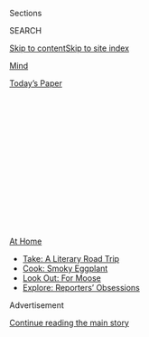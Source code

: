 <div id="app">

<div>

<div>

<div>

<div class="NYTAppHideMasthead css-1q2w90k e1suatyy0">

<div class="section css-ui9rw0 e1suatyy2">

<div class="css-eph4ug er09x8g0">

<div class="css-6n7j50">

</div>

<span class="css-1dv1kvn">Sections</span>

<div class="css-10488qs">

<span class="css-1dv1kvn">SEARCH</span>

</div>

[Skip to content](#site-content)[Skip to site
index](#site-index)

</div>

<div id="masthead-section-label" class="css-1wr3we4 eaxe0e00">

[Mind](https://www.nytimes.com/section/well/mind)

</div>

<div class="css-10698na e1huz5gh0">

</div>

</div>

<div id="masthead-bar-one" class="section hasLinks css-15hmgas e1csuq9d3">

<div class="css-uqyvli e1csuq9d0">

</div>

<div class="css-1uqjmks e1csuq9d1">

</div>

<div class="css-9e9ivx">

[](https://myaccount.nytimes.com/auth/login?response_type=cookie&client_id=vi)

</div>

<div class="css-1bvtpon e1csuq9d2">

[Today’s
Paper](https://www.nytimes.com/section/todayspaper)

</div>

</div>

</div>

</div>

<div data-aria-hidden="false">

<div id="site-content" data-role="main">

<div>

<div class="css-1aor85t" style="opacity:0.000000001;z-index:-1;visibility:hidden">

<div class="css-1hqnpie">

<div class="css-epjblv">

<span class="css-17xtcya">[Mind](/section/well/mind)</span><span class="css-x15j1o">|</span><span class="css-fwqvlz">Pandemic
Loneliness in Late
Life</span>

</div>

<div class="css-k008qs">

<div class="css-1iwv8en">

<span class="css-18z7m18"></span>

<div>

</div>

</div>

<span class="css-1n6z4y">https://nyti.ms/2X7URdu</span>

<div class="css-1705lsu">

<div class="css-4xjgmj">

<div class="css-4skfbu" data-role="toolbar" data-aria-label="Social Media Share buttons, Save button, and Comments Panel with current comment count" data-testid="share-tools">

  - 
  - 
  - 
  - 
    
    <div class="css-6n7j50">
    
    </div>

  - 
  - 

</div>

</div>

</div>

</div>

</div>

</div>

<div id="NYT_TOP_BANNER_REGION" class="css-13pd83m">

<div>

<div id="maps-athome-menu" class="section interactive-content interactive-size-medium css-1edisqu">

<div class="css-17ih8de interactive-body">

<div class="at-home-nav__innerContainer">

<div class="at-home-nav__title">

[At
Home](https://www.nytimes.com/spotlight/at-home?action=click&pgtype=Article&state=default&region=TOP_BANNER&context=at_home_menu)

</div>

  - [Take: A Literary Road
    Trip](https://www.nytimes.com/2020/07/28/books/time-for-a-literary-road-trip.html?action=click&pgtype=Article&state=default&region=TOP_BANNER&context=at_home_menu)
  - [Cook: Smoky
    Eggplant](https://www.nytimes.com/2020/07/29/magazine/bored-with-your-home-cooking-some-smoky-eggplant-will-fix-that.html?action=click&pgtype=Article&state=default&region=TOP_BANNER&context=at_home_menu)
  - [Look Out: For
    Moose](https://www.nytimes.com/2020/07/27/travel/moose-michigan-isle-royale.html?action=click&pgtype=Article&state=default&region=TOP_BANNER&context=at_home_menu)
  - [Explore: Reporters’
    Obsessions](https://www.nytimes.com/interactive/2020/at-home/even-more-reporters-editors-diaries-lists-recommendations.html?action=click&pgtype=Article&state=default&region=TOP_BANNER&context=at_home_menu)

</div>

</div>

</div>

</div>

</div>

<div id="top-wrapper" class="css-1sy8kpn">

<div id="top-slug" class="css-l9onyx">

Advertisement

</div>

[Continue reading the main
story](#after-top)

<div class="ad top-wrapper" style="text-align:center;height:100%;display:block;min-height:250px">

<div id="top" class="place-ad" data-position="top" data-size-key="top">

</div>

</div>

<div id="after-top">

</div>

</div>

<div>

<div id="sponsor-wrapper" class="css-1hyfx7x">

<div id="sponsor-slug" class="css-19vbshk">

Supported by

</div>

[Continue reading the main
story](#after-sponsor)

<div id="sponsor" class="ad sponsor-wrapper" style="text-align:center;height:100%;display:block">

</div>

<div id="after-sponsor">

</div>

</div>

<div class="css-186x18t">

Living with Cancer

</div>

<div class="css-1vkm6nb ehdk2mb0">

# Pandemic Loneliness in Late Life

</div>

Many seniors comply with the physical distancing and stay-at-home
orders, even as we understand that social isolation generates the lethal
byproducts of
loneliness.

<div class="css-79elbk" data-testid="photoviewer-wrapper">

<div class="css-z3e15g" data-testid="photoviewer-wrapper-hidden">

</div>

<div class="css-1a48zt4 ehw59r15" data-testid="photoviewer-children">

![<span class="css-cnj6d5 e1z0qqy90" itemprop="copyrightHolder"><span class="css-1ly73wi e1tej78p0">Credit...</span><span><span>Furze
Chan</span></span></span>](https://static01.nyt.com/images/2020/07/22/multimedia/00well-loneliness/00well-loneliness-articleLarge.jpg?quality=75&auto=webp&disable=upscale)

</div>

</div>

<div class="css-18e8msd">

<div class="css-vp77d3 epjyd6m0">

<div class="css-1baulvz">

By <span class="css-1baulvz last-byline" itemprop="name">Susan
Gubar</span>

</div>

</div>

  - July 30,
    2020

  - 
    
    <div class="css-4xjgmj">
    
    <div class="css-d8bdto" data-role="toolbar" data-aria-label="Social Media Share buttons, Save button, and Comments Panel with current comment count" data-testid="share-tools">
    
      - 
      - 
      - 
      - 
        
        <div class="css-6n7j50">
        
        </div>
    
      - 
      - 
    
    </div>
    
    </div>

</div>

</div>

<div class="section meteredContent css-1r7ky0e" name="articleBody" itemprop="articleBody">

<div class="css-1fanzo5 StoryBodyCompanionColumn">

<div class="css-53u6y8">

By the end of June, when my husband landed in the hospital, its
administrators had begun allowing one visitor per patient, much to my
relief. At 92, Don had fallen and fractured a hip. He would need an
operation and then rehab in a facility that responded to the ongoing
coronavirus by extending its ban on all visitors. This last prospect
filled me with dread.

A month earlier, Don’s sister, Mary, had fallen in Chicago and her four
daughters — scattered across the States — promptly got into their cars
to help her through the subsequent ordeal. But they spent their visits
outside a window, displaying the baked goods and flowers they would
deliver to a receptionist, miming acts of affection.

The pandemic has made isolates of the elderly. We have all read ghastly
stories about [coronavirus patients dying
alone](https://www.cnn.com/2020/03/29/world/funerals-dying-alone-coronavirus/index.html).
(I can barely wrap my mind around such a forlorn fate.) Aware that the
Covid-19 [mortality rate among the
elderly](https://www.statnews.com/2020/03/30/what-explains-coronavirus-lethality-for-elderly/)
is much higher than that of the young, many seniors comply with the
physical distancing and stay-at-home orders, even as we understand that
social isolation generates the lethal byproducts of loneliness —
depression, food and sleep disorders, anxiety, substance abuse,
self-harm — particularly for those who do not have family, friends or
neighbors to help with grocery and pharmacy runs as well as daily
communication.

Several years ago, when Don had gone through a stint in rehab for a torn
knee tendon, I understood the importance of daily contact. The second
bed in the room was empty and I could stay from 8 a.m. till 8 p.m. If he
was in pain, I could run to the nurses’ station; if he needed a warm
sweater, I could fetch one. Most of the time, I simply commiserated,
knitted and *kibitzed* to bolster his spirits.

</div>

</div>

<div class="css-1fanzo5 StoryBodyCompanionColumn">

<div class="css-53u6y8">

After that accident, we had moved to a ground-floor apartment so neither
of us would have to climb stairs. Yet even so, in his current
immobilized state, Don would not be safe at home. I therefore spent the
three days we had together in the hospital scheming to alleviate the
misery of our pending two- or three-week separation.

Virtual visits were one obvious solution; however, they pose a problem
for older people who may be technologically challenged. Don did own an
iPad; however, he had no idea how to FaceTime. We practiced in his
hospital room. There would be a landline next to his bed in rehab. Would
these two ways of chatting see us through?

It turned out that they provided anemic substitutes for the intimacy I
longed for. As is often the case in times of misfortune, troubles piled
up. When Don entered rehab, I suffered a bowel obstruction (resulting
from umpteen abdominal operations for ovarian cancer). As I fasted and
hydrated and focused on staying out of the hospital, I was reassured by
seeing his face or hearing his voice, but both phone and FaceTime
sessions precluded the tactile comfort of touch while accentuating the
distance between us. I could see only his head — if he managed to hold
the screen up properly — not his surroundings; I could hear his voice —
not see his body. Tethered to our separate devices, we could express but
not assuage the helplessness we felt at not being able to solace each
other.

In “[The Lonely
City,](https://www.nytimes.com/2016/03/20/books/review/the-lonely-city-by-olivia-laing.html)”
** a study of visual artists from Edward Hopper to Andy Warhol, Olivia
Laing characterizes loneliness as “a state of lack,” in which one
urgently *needs* to be loved, touched, held. This feeling of deficiency
can be accompanied by “hypervigilance” about social threats — especially
in those who feel shamed and unsafe because they are stigmatized for
their looks or disabilities, their race or religion or sexual
orientation. If lonely people arm themselves with expectations of
rudeness and rejection from what they perceive to be an increasingly
negative world, they grow more isolated, suspicious and withdrawn.
Accretive, “loneliness grows … like a mould or fur, a prophylactic that
inhibits contact, no matter how badly contact is desired.”

Before the epidemic, of course, many seniors found that physical or
cognitive problems, hearing or vision losses could make them feel shamed
or unsafe and thus contributed to their isolation. In late life, Don and
I certainly realized that apprehension about leaving home — because
getting out into the world is difficult and risks accidents — inhibited
our socializing.

</div>

</div>

<div class="css-1fanzo5 StoryBodyCompanionColumn">

<div class="css-53u6y8">

For many elderly people, it seems that [late-onset
agoraphobia](https://ajp.psychiatryonline.org/doi/10.1176/appi.ajp.2013.12091235)
has been aggravated by the coronavirus, which makes the social world an
even less hospitable place requiring hypervigilance about face-to-face
interactions. Quarantined for some five months, many oldsters feel more
isolated, suspicious and withdrawn or, worse, in danger of vanishing.
Fear of contagion has turned us into prisoners under house arrest.

About one week into my separation from Don, Lester Holt (one of my
personal heroes) had a story on the nightly news about a woman who
managed to hug her husband in an Alzheimer’s facility by [signing up to
become a dishwasher](https://www.facebook.com/watch/?v=669777473751880)
in it. “Love does always find a way,” Mr. Holt said. I wept at my
inadequacy, for I could not find a way. In the midst of this meltdown, I
doubted that Don and I would ever see our grandchildren in person again.

At less miserable moments, I wonder if widespread isolation will help
more of us cultivate empathy for those, old and young, whose loneliness
derives from irrational and alienating stigmas. But rattling around the
empty apartment, I discover that I cannot do what Don and I used to do
together: listen to music, eat or sleep. My condition is the obverse of
the solitude I have cultivated and prized throughout my adult life.

Only my study serves as a refuge as I sit at my laptop — the landline
and cellphone close at hand — with a bitter foretaste of bereavement in
my mouth. We do what we can to stay united apart, alone together.

*Susan Gubar, who has been dealing with ovarian cancer since 2008, is
distinguished emerita professor of English at Indiana University. Her
latest book is “*[*Late-Life
Love*](https://www.nytimes.com/2018/12/28/books/review/susan-gubar-late-life-love.html?module=inline)*.”*

</div>

</div>

<div>

</div>

</div>

<div>

</div>

<div>

</div>

<div>

</div>

<div>

<div id="bottom-wrapper" class="css-1ede5it">

<div id="bottom-slug" class="css-l9onyx">

Advertisement

</div>

[Continue reading the main
story](#after-bottom)

<div id="bottom" class="ad bottom-wrapper" style="text-align:center;height:100%;display:block;min-height:90px">

</div>

<div id="after-bottom">

</div>

</div>

</div>

</div>

</div>

## Site Index

<div>

</div>

## Site Information Navigation

  - [© <span>2020</span> <span>The New York Times
    Company</span>](https://help.nytimes.com/hc/en-us/articles/115014792127-Copyright-notice)

<!-- end list -->

  - [NYTCo](https://www.nytco.com/)
  - [Contact
    Us](https://help.nytimes.com/hc/en-us/articles/115015385887-Contact-Us)
  - [Work with us](https://www.nytco.com/careers/)
  - [Advertise](https://nytmediakit.com/)
  - [T Brand Studio](http://www.tbrandstudio.com/)
  - [Your Ad
    Choices](https://www.nytimes.com/privacy/cookie-policy#how-do-i-manage-trackers)
  - [Privacy](https://www.nytimes.com/privacy)
  - [Terms of
    Service](https://help.nytimes.com/hc/en-us/articles/115014893428-Terms-of-service)
  - [Terms of
    Sale](https://help.nytimes.com/hc/en-us/articles/115014893968-Terms-of-sale)
  - [Site
    Map](https://spiderbites.nytimes.com)
  - [Help](https://help.nytimes.com/hc/en-us)
  - [Subscriptions](https://www.nytimes.com/subscription?campaignId=37WXW)

</div>

</div>

</div>

</div>
